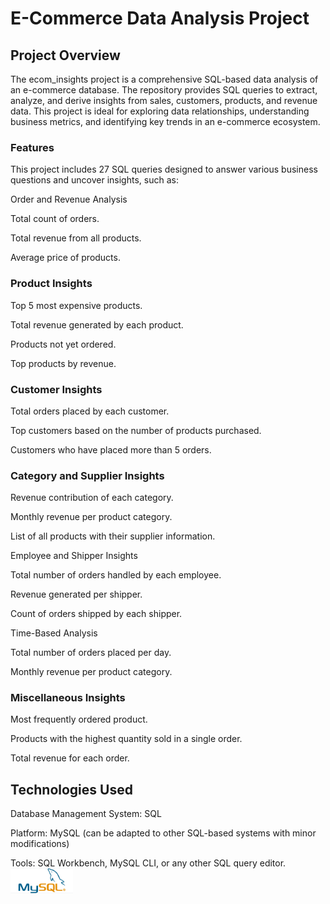 # E-Commerce Data Analysis Project

## Project Overview ##

The ecom_insights project is a comprehensive SQL-based data analysis of an e-commerce database. The repository provides SQL queries to extract, analyze, and derive insights from sales, customers, products, and revenue data. This project is ideal for exploring data relationships, understanding business metrics, and identifying key trends in an e-commerce ecosystem.

### Features

This project includes 27 SQL queries designed to answer various business questions and uncover insights, such as:

Order and Revenue Analysis

Total count of orders.

Total revenue from all products.

Average price of products.

### Product Insights

Top 5 most expensive products.

Total revenue generated by each product.

Products not yet ordered.

Top products by revenue.

### Customer Insights

Total orders placed by each customer.

Top customers based on the number of products purchased.

Customers who have placed more than 5 orders.

### Category and Supplier Insights

Revenue contribution of each category.

Monthly revenue per product category.

List of all products with their supplier information.

Employee and Shipper Insights

Total number of orders handled by each employee.

Revenue generated per shipper.

Count of orders shipped by each shipper.

Time-Based Analysis

Total number of orders placed per day.

Monthly revenue per product category.

### Miscellaneous Insights

Most frequently ordered product.

Products with the highest quantity sold in a single order.

Total revenue for each order.

## Technologies Used ##

Database Management System: SQL

Platform: MySQL (can be adapted to other SQL-based systems with minor modifications)

Tools: SQL Workbench, MySQL CLI, or any other SQL query editor.
[<img src="CODE OUTPUTS/Mysql_logo.png" width="100"/>](https://www.mysql.com/) &nbsp;
